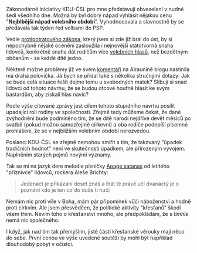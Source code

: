 <!-- dcterms:identifier = riderweblog#53 -->
<!-- dcterms:title = Apage satanas! -->
<!-- np9:categoryId = 2 -->
<!-- x4w:category = Lidé a jiná zvěř -->
<!-- np9:authorId = 1 -->
<!-- np9:authorEmail = michal.valasek@altairis.cz -->
<!-- dcterms:creator = Michal Altair Valášek -->
<!-- dcterms:created = 2003-05-16T21:46:21+02:00 -->
<!-- dcterms:date = 2003-05-16T21:46:21+02:00 -->

Zákonodárné iniciativy KDU-ČSL pro mne představují obveselení v nudné šedi všedního dne. Možná by byl dobrý nápad vyhlásit nějakou cenu "**Nejblbější nápad volebního období**". Vyhodnocovala a slavnostně by se předávala tak týden řed volbami do PSP.

Vedle [protipotratového zákona](http://weblog.rider.cz/ShowRecord.aspx?day=20030505), který jsem si zde již bral do úst, by si nepochybně nějaké ocenění zasloužila i nejnovější státotvorná snaha lidovců, konkrétně snaha dát rodičům více [volebních hlasů](http://zpravy.idnes.cz/domaci.asp?r=domaci&c=A030516_091159_domaci_has&l=1&t=A030516_091159_domaci_has&r2=domaci), než bezdětným občanům - za každé dítě jedno.

Některé možné problémy již ve svém [komentáři](http://weblog.alraune.cz/CommentList.aspx?day=20030514#20030516133809) na Alraunině blogu nastínila má drahá polovička. Já bych se přidal také s několika stručnými dotazy: Jak se bude celá situace řešit dejme tomu u svobodných matek? Slibují si snad lidovci od tohoto návrhu, že se budou otcové houfně hlásit ke svým bastardům, aby získali hlas navíc?

Podle výše citované zprávy jest cílem tohoto stupidního návrhu posílit upadající roli rodiny ve společnosti. Zřejmě tedy můžeme čekat, že dané zvýhodnění bude podmíněno tím, že se dítě narodí nejdříve devět měsíců po svatbě (pokud možno samozřejmě církevní) a oba rodiče podepíší písemné prohlášení, že se v nejbližším volebním období nerozvedou.

Poslanci KDU-ČSL se zřejmě nemohou smířit s tím, že takzvaný "úpadek tradičních hodnot" není ve skutečnosti úpadkem, ale přirozeným vývojem. Naplněním starých pojmů novými významy.

Tak se mi na jazyk dere melodie písničky [Apage satanas](http://www.arakain.cz/03diskografie/cdgamblive.htm) od letitého "příznivce" lidovců, rockera Aleše Brichty:

> Jedenáct je přikázání
> deset znáš a lhát tě právě učí
> dvanáctý je o poznání
> kdo je ten co do duše ti hučí

Nemám nic proti víře v Boha, mám pár připomínek vůči náboženství a hodně proti církvím. Ale jsem přesvědčen, že politické aktivity "křesťanů" škodí všem třem. Nevím toho o křesťanství mnoho, ale předpokládám, že s *tímhle* nemá nic společného.

I když, jak nad tím tak přemýšlím, jisté části křesťanské věrouky mají něco do sebe. První cenou ve výše uvedené soutěži by mohl být například dlouhodobý pobyt v očistci.